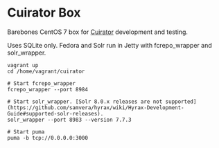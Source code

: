 # Cuirator Box

Barebones CentOS 7 box for [Cuirator](https://github.com/cu-library/cuirator) development and testing.

Uses SQLite only. Fedora and Solr run in Jetty with fcrepo_wrapper and solr_wrapper.

```
vagrant up
cd /home/vagrant/cuirator

# Start fcrepo_wrapper
fcrepo_wrapper --port 8984

# Start solr_wrapper. [Solr 8.0.x releases are not supported](https://github.com/samvera/hyrax/wiki/Hyrax-Development-Guide#supported-solr-releases).
solr_wrapper --port 8983 --version 7.7.3

# Start puma
puma -b tcp://0.0.0.0:3000

```
